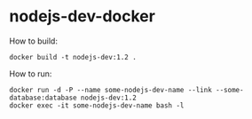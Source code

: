 nodejs-dev-docker
====

How to build:
```shell
docker build -t nodejs-dev:1.2 .
```

How to run:
```shell
docker run -d -P --name some-nodejs-dev-name --link --some-database:database nodejs-dev:1.2
docker exec -it some-nodejs-dev-name bash -l
```
